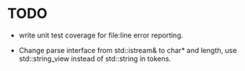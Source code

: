 # TODO

- write unit test coverage for file:line error reporting.

- Change parse interface from std::istream& to char* and length, use std::string_view instead of std::string in tokens. 

